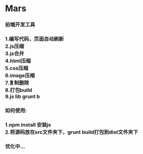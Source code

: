 Mars
====
<h3>前端开发工具<h3/>
1.编写代码，页面自动刷新<br/>
2.js压缩<br/>
3.js合并<br/>
4.html压缩<br/>
5.css压缩<br/>
6.image压缩<br/>
7.复制删除<br/>
8.打包build<br/>
9.js lib    grunt b

<h3>如何使用:<h3/>
1.npm install 安装js<br/>
2.将源码放在src文件夹下，grunt build打包到dist文件夹下

<h3>优化中...</h3>
